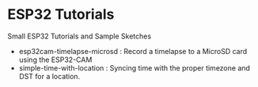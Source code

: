 # ESP32 Tutorials

Small ESP32 Tutorials and Sample Sketches

* esp32cam-timelapse-microsd : Record a timelapse to a MicroSD card using the ESP32-CAM
* simple-time-with-location : Syncing time with the proper timezone and DST for a location. 